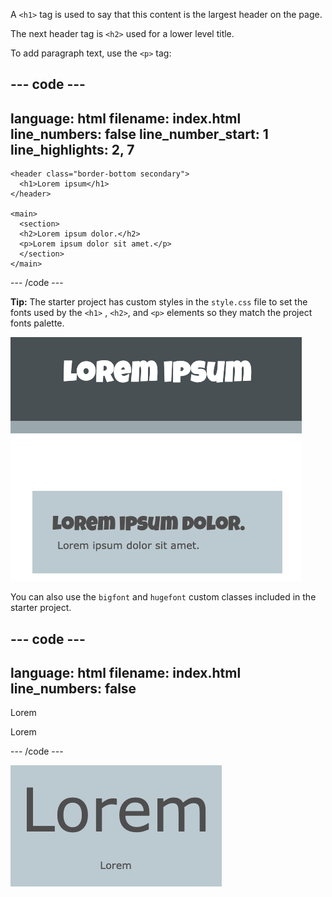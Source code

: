 A `<h1>` tag is used to say that this content is the largest header on the page. 
  
The next header tag is `<h2>` used for a lower level title.

To add paragraph text, use the `<p>` tag:
  
--- code ---
---
language: html
filename: index.html
line_numbers: false
line_number_start: 1
line_highlights: 2, 7
---
    <header class="border-bottom secondary">
      <h1>Lorem ipsum</h1> 
    </header>
  
    <main>
      <section>
      <h2>Lorem ipsum dolor.</h2>
      <p>Lorem ipsum dolor sit amet.</p>
      </section>
    </main>

--- /code ---
  
**Tip:** The starter project has custom styles in the `style.css` file to set the fonts used by the `<h1>` , `<h2>`, and `<p>` elements so they match the project fonts palette.
  
![Placeholder text to show `<h1>`, `<h2>`, and paragraph HTML elements with the default project font applied.](images/headers.png)
  
You can also use the `bigfont` and `hugefont` custom classes included in the starter project.
  
--- code ---
---
language: html
filename: index.html
line_numbers: false
--- 
<p class="hugefont">Lorem</p>
<p class="bigfont"></p>Lorem</p>

--- /code ---
  
![The word 'Lorem' in a huge font and then repeated underneath in a big font. The huge font is a lot larger than the big font.](images/size.png)
